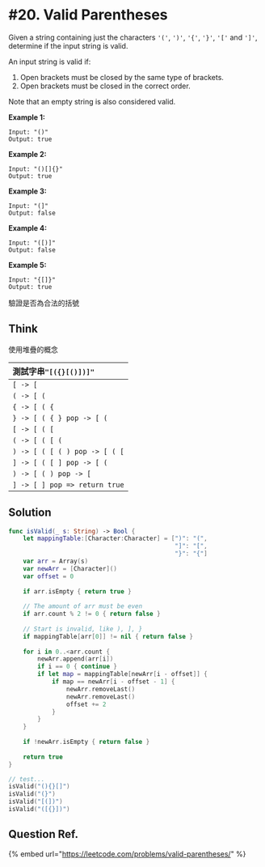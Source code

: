 # \#20. Valid Parentheses

Given a string containing just the characters `'('`, `')'`, `'{'`, `'}'`, `'['` and `']'`, determine if the input string is valid.

An input string is valid if:

1. Open brackets must be closed by the same type of brackets.
2. Open brackets must be closed in the correct order.

Note that an empty string is also considered valid.

**Example 1:**

```text
Input: "()"
Output: true
```

**Example 2:**

```text
Input: "()[]{}"
Output: true
```

**Example 3:**

```text
Input: "(]"
Output: false
```

**Example 4:**

```text
Input: "([)]"
Output: false
```

**Example 5:**

```text
Input: "{[]}"
Output: true
```

驗證是否為合法的括號

## Think

使用堆疊的概念

| 測試字串`"[({}[()])]"` |
| :--- |
| `[ -> [` |
| `( -> [ (` |
| `{ -> [ ( {` |
| `} -> [ ( { } pop -> [ (` |
| `[ -> [ ( [` |
| `( -> [ ( [ (` |
| `) -> [ ( [ ( ) pop -> [ ( [` |
| `] -> [ ( [ ] pop -> [ (` |
| `) -> [ ( ) pop -> [` |
| `] -> [ ] pop => return true` |

## Solution

```swift
func isValid(_ s: String) -> Bool {
    let mappingTable:[Character:Character] = [")": "(",
                                              "]": "[",
                                              "}": "{"]
    var arr = Array(s)
    var newArr = [Character]()
    var offset = 0
    
    if arr.isEmpty { return true }
    
    // The amount of arr must be even
    if arr.count % 2 != 0 { return false }
    
    // Start is invalid, like ), ], }
    if mappingTable[arr[0]] != nil { return false }
    
    for i in 0..<arr.count {        
        newArr.append(arr[i])
        if i == 0 { continue }
        if let map = mappingTable[newArr[i - offset]] {
            if map == newArr[i - offset - 1] {
                newArr.removeLast()
                newArr.removeLast()
                offset += 2
            }
        }
    }
    
    if !newArr.isEmpty { return false }
    
    return true
}

// test...
isValid("(){}[]")
isValid("(}")
isValid("[(])")
isValid("([{}])")

```

## Question Ref.

{% embed url="https://leetcode.com/problems/valid-parentheses/" %}



